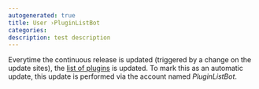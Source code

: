 ```yaml
---
autogenerated: true
title: User ›PluginListBot
categories: 
description: test description
---
```


Everytime the continuous release is updated (triggered by a change on the update sites), the [list of plugins](Template_PluginList) is updated. To mark this as an automatic update, this update is performed via the account named *PluginListBot*.
